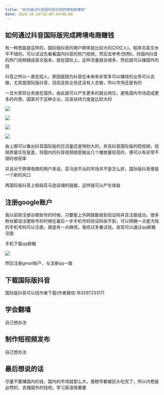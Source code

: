 ```yaml
---
title: "如何通过抖音国际版完成跨境电商赚钱"
date: 2020-10-10T16:00:38+08:00
---
```


## 如何通过抖音国际版完成跨境电商赚钱

有一种思路是这样的，国际版抖音的用户群体是比较大的(20亿人)，程序员英文水平不错的。可以试试先看看国内抖音的热门视频，然后去参考(仿照)。将国内抖音的热门视频搞成英文版本，放在国际上。这样流量就会很多，然后就可以赚国外的钱

抖音之所以一直在招人，原因是因为抖音在未来有非常多可以赚钱的业务可以去做，尤其是国际版抖音，目前这些业务还没有人去做，所以市场还是有的

一旦大家将业务放在国外，由此就可以产生更多的就业岗位，避免国内市场造成更多的内卷。国家对于这种企业，应该扶持力度是比较大的

![](https://i.loli.net/2020/10/10/mTbrSsZQPLedlvB.jpg)

![](https://i.loli.net/2020/10/10/l1AV2r3LkOjx9ei.jpg)

![](https://i.loli.net/2020/10/10/sXY1W9dAjBVD687.jpg)

![](https://i.loli.net/2020/10/10/yVsjAmkYSRhXlLO.jpg)

由上图可以看出抖音国际版的日活量还是特别大的，并且抖音国际版的短视频，视频质量实在是差，将国内的抖音视频随意搬出几个播放量较高的，便可以有非常不错的收视率

并且对于跨境电商的用户来说，亚马逊平台的市场并不是怎么好，国际版抖音便是一个新的风口

再国际版抖音上粘贴亚马逊店铺的链接，这样就可以产生收益

## 注册google账户

我以前刚注册谷歌账号的时候，只要能上外网就能收到验证码并且注册成功，很多粉丝都说注册账号的时候在最后一步手机号码验证码收不到，可以明确一点是大陆的手机号码可以注册，就是有一点麻烦。我经过多番试验。发现可以通过qq邮箱注册

手机下载qq邮箱

![](https://pic1.zhimg.com/80/v2-b018fb3b3db7cdc6c0b71d41f1e84da0_720w.jpg)

然后注册gmail账户，与注册qq一致

## 下载国际版抖音

国际版抖音可以找作者下载(作者微信:18329723317)

## 学会翻墙

自己想办法

## 制作短视频发布

自己想办法

## 最后想说的话

尽量不要赚国内的钱，国内的市场就那么大，蛋糕早都被巨头吃完了，所以内卷是必然的，去赚国外的钱吧，学习英语很重要